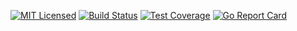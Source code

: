 [![MIT Licensed](https://img.shields.io/github/license/go-ap/handlers.svg)](https://raw.githubusercontent.com/go-ap/handlers/master/LICENSE)
[![Build Status](https://builds.sr.ht/~mariusor/handlers.svg)](https://builds.sr.ht/~mariusor/handlers)
[![Test Coverage](https://codecov.io/gh/go-ap/handlers/branch/master/graph/badge.svg)](https://codecov.io/gh/go-ap/handlers)
[![Go Report Card](https://goreportcard.com/badge/github.com/go-ap/handlers)](https://goreportcard.com/report/github.com/go-ap/handlers)
<!--[![Codacy Badge](https://api.codacy.com/project/badge/Grade/29664f7ae6c643bca76700143e912cd3)](https://www.codacy.com/app/go-ap/handlers/dashboard)-->
